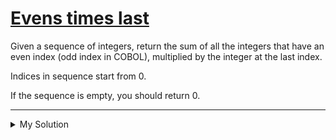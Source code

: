 # [Evens times last](https://www.codewars.com/kata/5a1a9e5032b8b98477000004)

Given a sequence of integers, return the sum of all the integers that have an even index (odd index in COBOL), multiplied by the integer at the last index.

Indices in sequence start from 0.

If the sequence is empty, you should return 0.

---

<details><summary>My Solution</summary>

```js
function evenLast(numbers) {
  return (
    numbers.reduce((total, cur, i) => {
      if (i % 2 === 0) {
        total += cur
      }

      return total
    }, 0) * numbers.slice(-1)
  )
}
```

</details>
